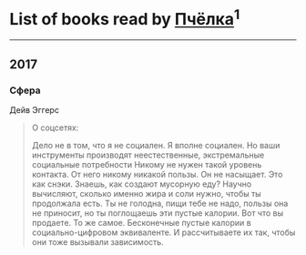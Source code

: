 # List of books read by [Пчёлка](http://vk.com/id70343728)<sup>1</sup>
---

## 2017

### Сфера
Дейв Эггерс
> О соцсетях:
> 
> Дело не в том, что я не социален. Я вполне социален. Но ваши инструменты производят неестественные, экстремальные социальные потребности Никому не нужен такой уровень контакта. От него никому никакой пользы. Он не насыщает. Это как снэки. Знаешь, как создают мусорную еду? Научно вычисляют, сколько именно жира и соли нужно, чтобы ты продолжала есть. Ты не голодна, пищи тебе не надо, пользы она не приносит, но ты поглощаешь эти пустые калории. Вот что вы продаете. То же самое. Бесконечные пустые калории в социально-цифровом эквиваленте. И рассчитываете их так, чтобы они тоже вызывали зависимость.



